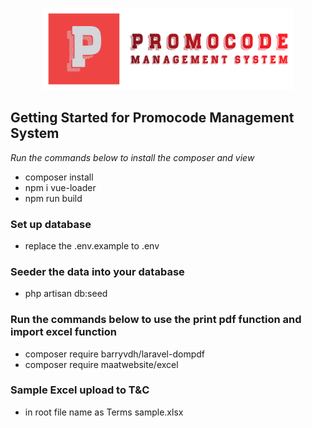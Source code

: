 <p align="center"><a href="" target="_blank"><img src="public\img\logo.png" width="400" alt="Logo"></a></p>

## Getting Started for Promocode Management System

*Run the commands below to install the composer and view*

- composer install
- npm i vue-loader
- npm run build

### Set up database
- replace the .env.example to .env

### Seeder the data into your database
- php artisan db:seed

### Run the commands below to use the print pdf function and import excel function
- composer require barryvdh/laravel-dompdf
- composer require maatwebsite/excel

### Sample Excel upload to T&C 
- in root file name as Terms sample.xlsx
